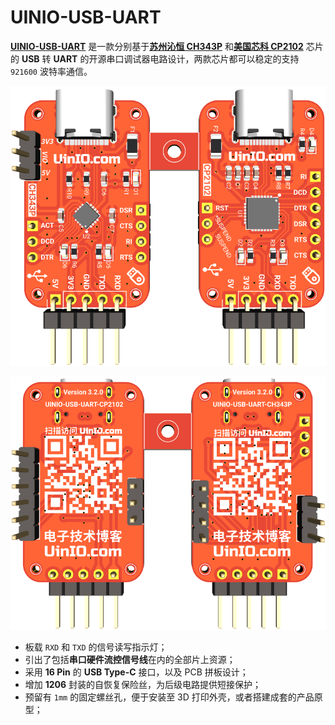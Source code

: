 # UINIO-USB-UART

[**UINIO-USB-UART**](https://github.com/uinika/UINIO-USB-UART) 是一款分别基于[**苏州沁恒 CH343P**](https://www.wch.cn/products/CH343.html) 和[**美国芯科 CP2102**](https://www.silabs.com/interface/usb-bridges/classic/device.cp2102) 芯片的 **USB** 转 **UART** 的开源串口调试器电路设计，两款芯片都可以稳定的支持 `921600` 波特率通信。

![](./Images/PCB-3D-1.png)

![](./Images/PCB-3D-2.png)

- 板载 `RXD` 和 `TXD` 的信号读写指示灯；
- 引出了包括**串口硬件流控信号线**在内的全部片上资源；
- 采用 **16 Pin** 的 **USB Type-C** 接口，以及 PCB 拼板设计；
- 增加 **1206** 封装的自恢复保险丝，为后级电路提供短接保护；
- 预留有 `1mm` 的固定螺丝孔，便于安装至 3D 打印外壳，或者搭建成套的产品原型；
